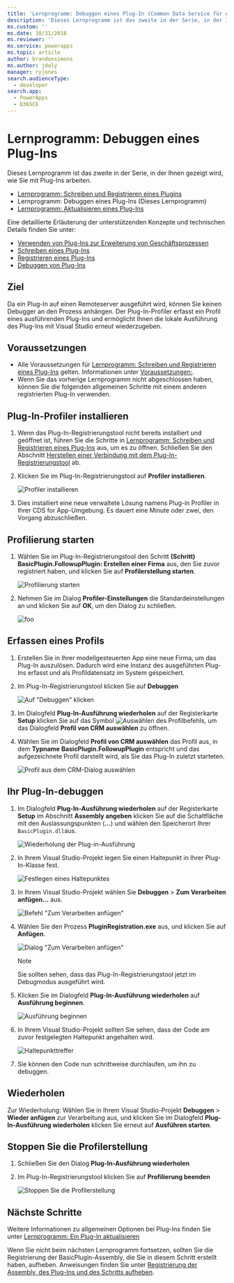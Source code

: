 ```yaml
---
title: 'Lernprogramm: Debuggen eines Plug-In (Common Data Service für Apps) | MicrosoftDocs'
description: 'Dieses Lernprogramm ist das zweite in der Serie, in der Ihnen gezeigt wird, wie Sie mit Plug-Ins arbeiten. '
ms.custom: ''
ms.date: 10/31/2018
ms.reviewer: ''
ms.service: powerapps
ms.topic: article
author: brandonsimons
ms.author: jdaly
manager: ryjones
search.audienceType:
  - developer
search.app:
  - PowerApps
  - D365CE
---
```

# <a name="tutorial-debug-a-plug-in"></a>Lernprogramm: Debuggen eines Plug-Ins

Dieses Lernprogramm ist das zweite in der Serie, in der Ihnen gezeigt wird, wie Sie mit Plug-Ins arbeiten. 

- [Lernprogramm: Schreiben und Registrieren eines Plugins](tutorial-write-plug-in.md)
- Lernprogramm: Debuggen eines Plug-Ins (Dieses Lernprogramm)
- [Lernprogramm: Aktualisieren eines Plug-Ins](tutorial-update-plug-in.md)

Eine detaillierte Erläuterung der unterstützenden Konzepte und technischen Details finden Sie unter:

- [Verwenden von Plug-Ins zur Erweiterung von Geschäftsprozessen](plug-ins.md)
- [Schreiben eines Plug-Ins](write-plug-in.md)
- [Registrieren eines Plug-Ins](register-plug-in.md)
- [Debuggen von Plug-Ins](debug-plug-in.md)


## <a name="goal"></a>Ziel

Da ein Plug-In auf einen Remoteserver ausgeführt wird, können Sie keinen Debugger an den Prozess anhängen. Der Plug-In-Profiler erfasst ein Profil eines ausführenden Plug-Ins und ermöglicht Ihnen die lokale Ausführung des Plug-Ins mit Visual Studio erneut wiederzugeben.



## <a name="prerequisites"></a>Voraussetzungen

- Alle Voraussetzungen für [Lernprogramm: Schreiben und Registrieren eines Plug-Ins](tutorial-write-plug-in.md) gelten. Informationen unter [Voraussetzungen:](tutorial-write-plug-in.md#prerequisites).
- Wenn Sie das vorherige Lernprogramm nicht abgeschlossen haben, können Sie die folgenden allgemeinen Schritte mit einem anderen registrierten Plug-In verwenden.

## <a name="install-plug-in-profiler"></a>Plug-In-Profiler installieren

1. Wenn das Plug-In-Registrierungstool nicht bereits installiert und geöffnet ist, führen Sie die Schritte in [Lernprogramm: Schreiben und Registrieren eines Plug-Ins](tutorial-write-plug-in.md) aus, um es zu öffnen. Schließen Sie den Abschnitt [Herstellen einer Verbindung mit dem Plug-In-Registrierungstool](tutorial-write-plug-in.md#connect-using-the-plug-in-registration-tool) ab.
1. Klicken Sie im Plug-In-Registrierungstool auf **Profiler installieren**.

    ![Profiler installieren](media/tutorial-debug-plug-in-install-profiler.md.png)

1. Dies installiert eine neue verwaltete Lösung namens Plug-in Profiler in Ihrer CDS for App-Umgebung. Es dauert eine Minute oder zwei, den Vorgang abzuschließen.

## <a name="start-profiling"></a>Profilierung starten

1. Wählen Sie im Plug-In-Registrierungstool den Schritt **(Schritt) BasicPlugin.FollowupPlugin: Erstellen einer Firma** aus, den Sie zuvor registriert haben, und klicken Sie auf **Profilerstellung starten**.

    ![Profilierung starten](media/tutorial-debug-plug-in-start-profiling.png)

1. Nehmen Sie im Dialog **Profiler-Einstellungen** die Standardeinstellungen an und klicken Sie auf **OK**, um den Dialog zu schließen.

    ![foo](media/tutorial-debug-plug-in-profiler-settings.png)

## <a name="capture-a-profile"></a>Erfassen eines Profils

1. Erstellen Sie in Ihrer modellgesteuerten App eine neue Firma, um das Plug-In auszulösen. Dadurch wird eine Instanz des ausgeführten Plug-Ins erfasst und als Profildatensatz im System gespeichert.
1. Im Plug-In-Registrierungstool klicken Sie auf **Debuggen**

    ![Auf "Debuggen" klicken](media/tutorial-debug-plug-in-capture-profile-debug.png)

1. Im Dialogfeld **Plug-In-Ausführung wiederholen** auf der Registerkarte **Setup** klicken Sie auf das Symbol ![Auswählen des Profilbefehls](media/tutorial-debug-plug-in-select-profile-command.png), um das Dialogfeld **Profil von CRM auswählen** zu öffnen.
1. Wählen Sie im Dialogfeld **Profil von CRM auswählen** das Profil aus, in dem **Typname** **BasicPlugin.FollowupPlugin** entspricht und das aufgezeichnete Profil darstellt wird, als Sie das Plug-In zuletzt starteten.

    ![Profil aus dem CRM-Dialog auswählen](media/tutorial-debug-plug-in-select-profile-dialog.png)

## <a name="debug-your-plug-in"></a>Ihr Plug-In-debuggen

1. Im Dialogfeld **Plug-In-Ausführung wiederholen** auf der Registerkarte **Setup** im Abschnitt **Assembly angeben** klicken Sie auf die Schaltfläche mit den Auslassungspunkten (**…**) und wählen den Speicherort Ihrer `BasicPlugin.dll`aus.

    ![Wiederholung der Plug-in-Ausführung](media/tutorial-debug-plug-in-replay-plug-in-execution.png)

1. In Ihrem Visual Studio-Projekt legen Sie einen Haltepunkt in Ihrer Plug-In-Klasse fest.

    ![Festlegen eines Haltepunktes](media/tutorial-debug-plug-in-set-break-point.png)

1. In Ihrem Visual Studio-Projekt wählen Sie **Debuggen** > **Zum Verarbeiten anfügen...** aus.

    ![Befehl "Zum Verarbeiten anfügen"](media/tutorial-debug-plug-in-attach-to-process.png)

1. Wählen Sie den Prozess **PluginRegistration.exe** aus, und klicken Sie auf **Anfügen**.

    ![Dialog "Zum Verarbeiten anfügen"](media/tutorial-debug-plug-in-attach-to-process-dialog.png)

    > [!NOTE]
    > Sie sollten sehen, dass das Plug-In-Registrierungstool jetzt im Debugmodus ausgeführt wird.

1. Klicken Sie im Dialogfeld **Plug-In-Ausführung wiederholen** auf **Ausführung beginnen**.

    ![Ausführung beginnen](media/tutorial-debug-plug-in-replay-plug-in-execution-debug.png)

1. In Ihrem Visual Studio-Projekt sollten Sie sehen, dass der Code am zuvor festgelegten Haltepunkt angehalten wird. 

    ![Haltepunkttreffer](media/tutorial-debug-plug-in-breakpoint-hit.png)

1. Sie können den Code nun schrittweise durchlaufen, um ihn zu debuggen.


## <a name="repeat"></a>Wiederholen

Zur Wiederholung: Wählen Sie in Ihrem Visual Studio-Projekt **Debuggen** > **Wieder anfügen** zur Verarbeitung aus, und klicken Sie im Dialogfeld **Plug-In-Ausführung wiederholen** klicken Sie erneut auf **Ausführen starten**.

## <a name="stop-profiling"></a>Stoppen Sie die Profilerstellung

1. Schließen Sie den Dialog **Plug-In-Ausführung wiederholen**
1. Im Plug-In-Registrierungstool klicken Sie auf **Profilierung beenden**

    ![Stoppen Sie die Profilerstellung](media/tutorial-debug-plug-in-stop-profiling.png)

## <a name="next-steps"></a>Nächste Schritte

Weitere Informationen zu allgemeinen Optionen bei Plug-Ins finden Sie unter [Lernprogramm: Ein Plug-In aktualisieren](tutorial-update-plug-in.md)

Wenn Sie nicht beim nächsten Lernprogramm fortsetzen, sollten Sie die Registrierung der BasicPlugin-Assembly, die Sie in diesem Schritt erstellt haben, aufheben. Anweisungen finden Sie unter [Registrierung der Assembly, des Plug-Ins und des Schritts aufheben](tutorial-update-plug-in.md#unregister-assembly-plug-in-and-step).

